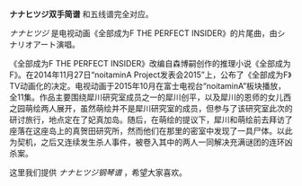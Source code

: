

**ナナヒツジ双手简谱** 和五线谱完全对应。

_ナナヒツジ_ 是电视动画《全部成为F THE PERFECT INSIDER》的片尾曲，由シナリオアート演唱。

《全部成为F THE PERFECT INSIDER》改编自森博嗣创作的推理小说《全部成为F》。在2014年11月27日“noitaminA
Project发表会2015”上，公布了《全部成为F》TV动画化的决定。电视动画于2015年10月在富士电视台“noitaminA”板块播放，全11集。作品主要围绕犀川研究室成员之一的犀川创平，以及犀川的恩师的女儿西之园萌绘两人展开，虽然萌绘并不是犀川研究室的成员，但参与了该研究室此次的研讨旅行，地点定在了妃真加岛。随后，在萌绘的提议下，犀川和萌绘前去拜访了座落在这座岛上的真贺田研究所，然而他们在那里的密室中发现了一具尸体。以此为契机，之后又连续发生杀人事件，被卷入其中的两人一同解决充满谜团的连环凶杀案。

这里我们提供 _ナナヒツジ钢琴谱_ ，希望大家喜欢。

